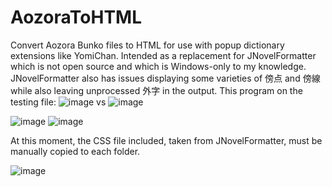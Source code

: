 # AozoraToHTML
Convert Aozora Bunko files to HTML for use with popup dictionary extensions like YomiChan. Intended as a replacement for JNovelFormatter which is not open source and which is Windows-only to my knowledge. JNovelFormatter also has issues displaying some varieties of 傍点 and 傍線 while also leaving unprocessed 外字 in the output.
This program on the testing file:
![image](https://user-images.githubusercontent.com/17531877/128488096-8c82953e-4e52-43ef-b6a8-f71ce37ef2a2.png)
vs
![image](https://user-images.githubusercontent.com/17531877/128488176-198f7238-a2e0-4c57-9e68-1550b03c1f33.png)

![image](https://user-images.githubusercontent.com/17531877/128487997-a151aa05-e16f-4cb3-ad70-43102989744d.png)
![image](https://user-images.githubusercontent.com/17531877/128487946-794f84e6-7809-419b-86c7-1d6fda483661.png)

At this moment, the CSS file included, taken from JNovelFormatter, must be manually copied to each folder.

![image](https://user-images.githubusercontent.com/17531877/128487095-004dc9f8-00bf-4843-8970-f2c20e9dd930.png)
